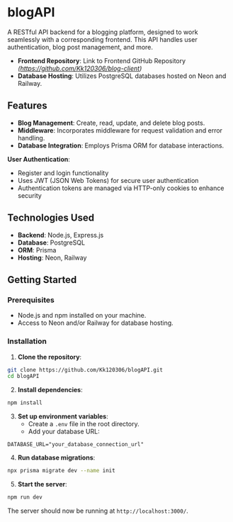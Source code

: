 # blogAPI

A RESTful API backend for a blogging platform, designed to work seamlessly with a corresponding frontend. This API handles user authentication, blog post management, and more.

* **Frontend Repository**: Link to Frontend GitHub Repository *(https://github.com/Kk120306/blog-client)*
* **Database Hosting**: Utilizes PostgreSQL databases hosted on Neon and Railway.

## Features


* **Blog Management**: Create, read, update, and delete blog posts.
* **Middleware**: Incorporates middleware for request validation and error handling.
* **Database Integration**: Employs Prisma ORM for database interactions.

**User Authentication**:
- Register and login functionality
- Uses JWT (JSON Web Tokens) for secure user authentication
- Authentication tokens are managed via HTTP-only cookies to enhance security
  

## Technologies Used

* **Backend**: Node.js, Express.js
* **Database**: PostgreSQL
* **ORM**: Prisma
* **Hosting**: Neon, Railway

## Getting Started

### Prerequisites

* Node.js and npm installed on your machine.
* Access to Neon and/or Railway for database hosting.

### Installation

1. **Clone the repository**:

```bash
git clone https://github.com/Kk120306/blogAPI.git
cd blogAPI
```

2. **Install dependencies**:

```bash
npm install
```

3. **Set up environment variables**:
   * Create a `.env` file in the root directory.
   * Add your database URL:

```env
DATABASE_URL="your_database_connection_url"
```

4. **Run database migrations**:

```bash
npx prisma migrate dev --name init
```

5. **Start the server**:

```bash
npm run dev
```

The server should now be running at `http://localhost:3000/`.
